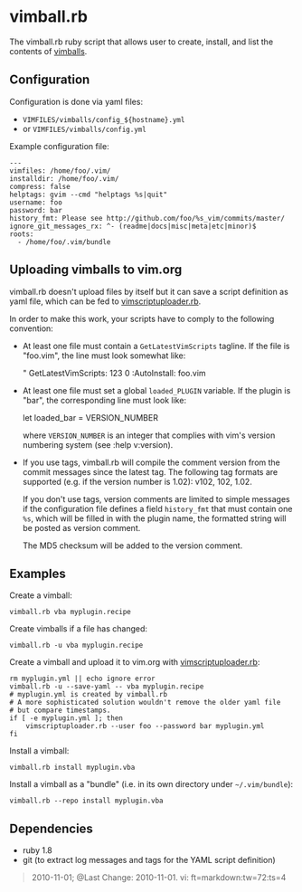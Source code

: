 vimball.rb
==========

The vimball.rb ruby script that allows user to create, install, and list 
the contents of 
[vimballs](http://www.vim.org/scripts/script.php?script_id=1502).


Configuration
-------------

Configuration is done via yaml files:
* `VIMFILES/vimballs/config_${hostname}.yml`
* or `VIMFILES/vimballs/config.yml`

Example configuration file:

    --- 
    vimfiles: /home/foo/.vim/
    installdir: /home/foo/.vim/
    compress: false
    helptags: gvim --cmd "helptags %s|quit"
    username: foo
    password: bar
    history_fmt: Please see http://github.com/foo/%s_vim/commits/master/
    ignore_git_messages_rx: ^- (readme|docs|misc|meta|etc|minor)$
    roots:
      - /home/foo/.vim/bundle


Uploading vimballs to vim.org
-----------------------------

vimball.rb doesn't upload files by itself but it can save a script 
definition as yaml file, which can be fed to 
[vimscriptuploader.rb](http://github.org/tomtom/vimscriptuploader.rb).

In order to make this work, your scripts have to comply to the following 
convention:

* At least one file must contain a `GetLatestVimScripts` tagline. If the 
  file is "foo.vim", the line must look somewhat like:

    " GetLatestVimScripts: 123 0 :AutoInstall: foo.vim

* At least one file must set a global `loaded_PLUGIN` variable. If the 
  plugin is "bar", the corresponding line must look like:

    let loaded_bar = VERSION_NUMBER

  where `VERSION_NUMBER` is an integer that complies with vim's version 
  numbering system (see :help v:version).

* If you use tags, vimball.rb will compile the comment version from the 
  commit messages since the latest tag. The following tag formats are 
  supported (e.g. if the version number is 1.02): v102, 102, 1.02.

  If you don't use tags, version comments are limited to simple messages 
  if the configuration file defines a field `history_fmt` that must 
  contain one `%s`, which will be filled in with the plugin name, the 
  formatted string will be posted as version comment.

  The MD5 checksum will be added to the version comment.


Examples
--------

Create a vimball:

    vimball.rb vba myplugin.recipe

Create vimballs if a file has changed:

    vimball.rb -u vba myplugin.recipe

Create a vimball and upload it to vim.org with 
[vimscriptuploader.rb](http://github.org/tomtom/vimscriptuploader.rb):

    rm myplugin.yml || echo ignore error
    vimball.rb -u --save-yaml -- vba myplugin.recipe
    # myplugin.yml is created by vimball.rb
    # A more sophisticated solution wouldn't remove the older yaml file 
    # but compare timestamps.
    if [ -e myplugin.yml ]; then
        vimscriptuploader.rb --user foo --password bar myplugin.yml
    fi

Install a vimball:

    vimball.rb install myplugin.vba

Install a vimball as a "bundle" (i.e. in its own directory under 
`~/.vim/bundle`):

    vimball.rb --repo install myplugin.vba


Dependencies
------------

* ruby 1.8
* git (to extract log messages and tags for the YAML script definition)


> 2010-11-01; @Last Change: 2010-11-01.
> vi: ft=markdown:tw=72:ts=4

